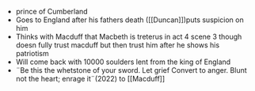 - prince of Cumberland
- Goes to England after his fathers death ([[Duncan]])puts suspicion on him
- Thinks with Macduff that Macbeth is treterus in act 4 scene 3 though doesn fully trust macduff but then trust him after he shows his patriotism
- Will come back with 10000 soulders lent from the king of England
- ¨Be this the whetstone of your sword. Let grief Convert to anger. Blunt not the heart; enrage it¨(2022) to [[Macduff]]
<!--stackedit_data:
eyJoaXN0b3J5IjpbODE5Mzg3Mzg2LDE2ODA2ODc3MDMsLTEyOT
YyOTgyOTldfQ==
-->